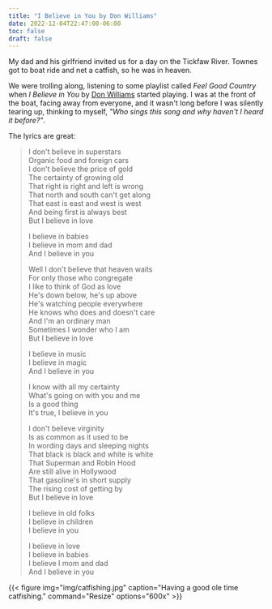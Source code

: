 ```yaml
---
title: "I Believe in You by Don Williams"
date: 2022-12-04T22:47:00-06:00
toc: false
draft: false
---
```


My dad and his girlfriend invited us for a day on the Tickfaw River. Townes got to boat ride and net a catfish, so he was in heaven.

<!--more-->

We were trolling along, listening to some playlist called _Feel Good Country_ when _I Believe in You_ by [Don Williams](https://en.wikipedia.org/wiki/Don_Williams) started playing. I was at the front of the boat, facing away from everyone, and it wasn't long before I was silently tearing up, thinking to myself, _"Who sings this song and why haven't I heard it before?"_.

The lyrics are great:

> I don't believe in superstars\
> Organic food and foreign cars\
> I don't believe the price of gold\
> The certainty of growing old\
> That right is right and left is wrong\
> That north and south can't get along\
> That east is east and west is west\
> And being first is always best\
> But I believe in love
>
> I believe in babies\
> I believe in mom and dad\
> And I believe in you
>
> Well I don't believe that heaven waits\
> For only those who congregate\
> I like to think of God as love\
> He's down below, he's up above\
> He's watching people everywhere\
> He knows who does and doesn't care\
> And I'm an ordinary man\
> Sometimes I wonder who I am\
> But I believe in love
>
> I believe in music\
> I believe in magic\
> And I believe in you
>
> I know with all my certainty\
> What's going on with you and me\
> Is a good thing\
> It's true, I believe in you
>
> I don't believe virginity\
> Is as common as it used to be\
> In wording days and sleeping nights\
> That black is black and white is white\
> That Superman and Robin Hood\
> Are still alive in Hollywood\
> That gasoline's in short supply\
> The rising cost of getting by\
> But I believe in love
>
> I believe in old folks\
> I believe in children\
> I believe in you
>
> I believe in love\
> I believe in babies\
> I believe I mom and dad\
> And I believe in you


{{< figure
img="img/catfishing.jpg"
caption="Having a good ole time catfishing."
command="Resize"
options="600x" >}}
